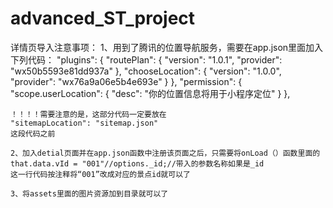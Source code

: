 # advanced_ST_project
详情页导入注意事项：
1、用到了腾讯的位置导航服务，需要在app.json里面加入下列代码：
  "plugins": {
      "routePlan": {
        "version": "1.0.1",
        "provider": "wx50b5593e81dd937a"
      },
      "chooseLocation": {
        "version": "1.0.0",
        "provider": "wx76a9a06e5b4e693e"
      }
    },
    "permission": {
      "scope.userLocation": {
        "desc": "你的位置信息将用于小程序定位"
      }
    },
    
    ！！！！需要注意的是，这部分代码一定要放在
    "sitemapLocation": "sitemap.json"
    这段代码之前
    
    2、加入detial页面并在app.json函数中注册该页面之后，只需要将onLoad（）函数里面的
    that.data.vId = "001"//options._id;//带入的参数名称如果是_id
    这一行代码按注释将“001”改成对应的景点id就可以了
    
    3、将assets里面的图片资源加到目录就可以了
